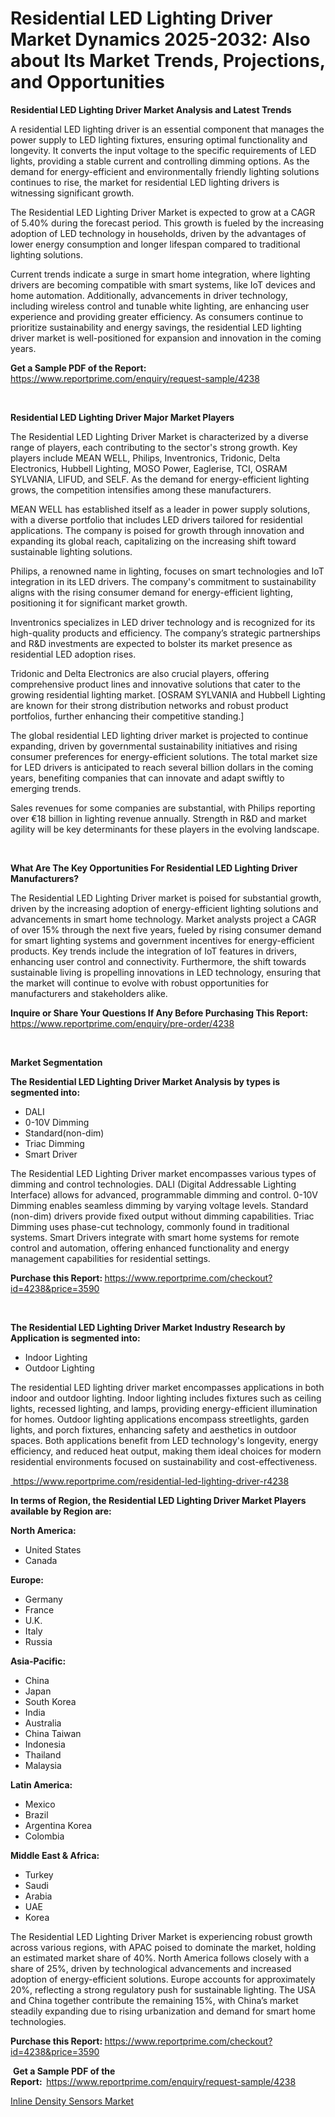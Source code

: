 <p><h1>Residential LED Lighting Driver Market Dynamics 2025-2032: Also about Its Market Trends, Projections, and Opportunities</h1></p><p><strong>Residential LED Lighting Driver Market Analysis and Latest Trends</strong></p>
<p><p>A residential LED lighting driver is an essential component that manages the power supply to LED lighting fixtures, ensuring optimal functionality and longevity. It converts the input voltage to the specific requirements of LED lights, providing a stable current and controlling dimming options. As the demand for energy-efficient and environmentally friendly lighting solutions continues to rise, the market for residential LED lighting drivers is witnessing significant growth. </p><p>The Residential LED Lighting Driver Market is expected to grow at a CAGR of 5.40% during the forecast period. This growth is fueled by the increasing adoption of LED technology in households, driven by the advantages of lower energy consumption and longer lifespan compared to traditional lighting solutions. </p><p>Current trends indicate a surge in smart home integration, where lighting drivers are becoming compatible with smart systems, like IoT devices and home automation. Additionally, advancements in driver technology, including wireless control and tunable white lighting, are enhancing user experience and providing greater efficiency. As consumers continue to prioritize sustainability and energy savings, the residential LED lighting driver market is well-positioned for expansion and innovation in the coming years.</p></p>
<p><strong>Get a Sample PDF of the Report:&nbsp;</strong> <a href="https://www.reportprime.com/enquiry/request-sample/4238?utm_campaign=3105&utm_medium=2&utm_source=Github&utm_content=ia&utm_term=19032025&utm_id=residential-led-lighting-driver">https://www.reportprime.com/enquiry/request-sample/4238</a></p>
<p>&nbsp;</p>
<p><strong>Residential LED Lighting Driver Major Market Players</strong></p>
<p><p>The Residential LED Lighting Driver Market is characterized by a diverse range of players, each contributing to the sector's strong growth. Key players include MEAN WELL, Philips, Inventronics, Tridonic, Delta Electronics, Hubbell Lighting, MOSO Power, Eaglerise, TCI, OSRAM SYLVANIA, LIFUD, and SELF. As the demand for energy-efficient lighting grows, the competition intensifies among these manufacturers.</p><p>MEAN WELL has established itself as a leader in power supply solutions, with a diverse portfolio that includes LED drivers tailored for residential applications. The company is poised for growth through innovation and expanding its global reach, capitalizing on the increasing shift toward sustainable lighting solutions.</p><p>Philips, a renowned name in lighting, focuses on smart technologies and IoT integration in its LED drivers. The company's commitment to sustainability aligns with the rising consumer demand for energy-efficient lighting, positioning it for significant market growth.</p><p>Inventronics specializes in LED driver technology and is recognized for its high-quality products and efficiency. The company’s strategic partnerships and R&D investments are expected to bolster its market presence as residential LED adoption rises.</p><p>Tridonic and Delta Electronics are also crucial players, offering comprehensive product lines and innovative solutions that cater to the growing residential lighting market. [OSRAM SYLVANIA and Hubbell Lighting are known for their strong distribution networks and robust product portfolios, further enhancing their competitive standing.]</p><p>The global residential LED lighting driver market is projected to continue expanding, driven by governmental sustainability initiatives and rising consumer preferences for energy-efficient solutions. The total market size for LED drivers is anticipated to reach several billion dollars in the coming years, benefiting companies that can innovate and adapt swiftly to emerging trends. </p><p>Sales revenues for some companies are substantial, with Philips reporting over €18 billion in lighting revenue annually. Strength in R&D and market agility will be key determinants for these players in the evolving landscape.</p></p>
<p>&nbsp;</p>
<p><strong>What Are The Key Opportunities For Residential LED Lighting Driver Manufacturers?</strong></p>
<p><p>The Residential LED Lighting Driver market is poised for substantial growth, driven by the increasing adoption of energy-efficient lighting solutions and advancements in smart home technology. Market analysts project a CAGR of over 15% through the next five years, fueled by rising consumer demand for smart lighting systems and government incentives for energy-efficient products. Key trends include the integration of IoT features in drivers, enhancing user control and connectivity. Furthermore, the shift towards sustainable living is propelling innovations in LED technology, ensuring that the market will continue to evolve with robust opportunities for manufacturers and stakeholders alike.</p></p>
<p><strong>Inquire or Share Your Questions If Any Before Purchasing This Report:</strong> <a href="https://www.reportprime.com/enquiry/pre-order/4238?utm_campaign=3105&utm_medium=2&utm_source=Github&utm_content=ia&utm_term=19032025&utm_id=residential-led-lighting-driver">https://www.reportprime.com/enquiry/pre-order/4238</a></p>
<p>&nbsp;</p>
<p><strong>Market Segmentation</strong></p>
<p><strong>The Residential LED Lighting Driver Market Analysis by types is segmented into:</strong></p>
<p><ul><li>DALI</li><li>0-10V Dimming</li><li>Standard(non-dim)</li><li>Triac Dimming</li><li>Smart Driver</li></ul></p>
<p><p>The Residential LED Lighting Driver market encompasses various types of dimming and control technologies. DALI (Digital Addressable Lighting Interface) allows for advanced, programmable dimming and control. 0-10V Dimming enables seamless dimming by varying voltage levels. Standard (non-dim) drivers provide fixed output without dimming capabilities. Triac Dimming uses phase-cut technology, commonly found in traditional systems. Smart Drivers integrate with smart home systems for remote control and automation, offering enhanced functionality and energy management capabilities for residential settings.</p></p>
<p><strong>Purchase this Report:&nbsp;</strong><a href="https://www.reportprime.com/checkout?id=4238&price=3590&utm_campaign=3105&utm_medium=2&utm_source=Github&utm_content=ia&utm_term=19032025&utm_id=residential-led-lighting-driver">https://www.reportprime.com/checkout?id=4238&price=3590</a></p>
<p>&nbsp;</p>
<p><strong>The Residential LED Lighting Driver Market Industry Research by Application is segmented into:</strong></p>
<p><ul><li>Indoor Lighting</li><li>Outdoor Lighting</li></ul></p>
<p><p>The residential LED lighting driver market encompasses applications in both indoor and outdoor lighting. Indoor lighting includes fixtures such as ceiling lights, recessed lighting, and lamps, providing energy-efficient illumination for homes. Outdoor lighting applications encompass streetlights, garden lights, and porch fixtures, enhancing safety and aesthetics in outdoor spaces. Both applications benefit from LED technology's longevity, energy efficiency, and reduced heat output, making them ideal choices for modern residential environments focused on sustainability and cost-effectiveness.</p></p>
<p><a href="https://www.reportprime.com/residential-led-lighting-driver-r4238?utm_campaign=3105&utm_medium=2&utm_source=Github&utm_content=ia&utm_term=19032025&utm_id=residential-led-lighting-driver">&nbsp;https://www.reportprime.com/residential-led-lighting-driver-r4238</a></p>
<p><strong>In terms of Region, the Residential LED Lighting Driver Market Players available by Region are:</strong></p>
<p>
    <p> <strong> North America: </strong>
        <ul>
            <li>United States</li>
            <li>Canada</li>
        </ul>
        </p> 
    <p> <strong> Europe: </strong>
        <ul>
            <li>Germany</li>
            <li>France</li>
            <li>U.K.</li>
            <li>Italy</li>
            <li>Russia</li>
        </ul>
        </p> 
    <p> <strong> Asia-Pacific: </strong>
        <ul>
            <li>China</li>
            <li>Japan</li>
            <li>South Korea</li>
            <li>India</li>
            <li>Australia</li>
            <li>China Taiwan</li>
            <li>Indonesia</li>
            <li>Thailand</li>
            <li>Malaysia</li>
        </ul>
        </p> 
    <p> <strong> Latin America: </strong>
        <ul>
            <li>Mexico</li>
            <li>Brazil</li>
            <li>Argentina Korea</li>
            <li>Colombia</li>
        </ul>
        </p> 
    <p> <strong> Middle East & Africa: </strong>
        <ul>
            <li>Turkey</li>
            <li>Saudi</li>
            <li>Arabia</li>
            <li>UAE</li>
            <li>Korea</li>
        </ul>
    </p>
    </p>
<p><p>The Residential LED Lighting Driver Market is experiencing robust growth across various regions, with APAC poised to dominate the market, holding an estimated market share of 40%. North America follows closely with a share of 25%, driven by technological advancements and increased adoption of energy-efficient solutions. Europe accounts for approximately 20%, reflecting a strong regulatory push for sustainable lighting. The USA and China together contribute the remaining 15%, with China’s market steadily expanding due to rising urbanization and demand for smart home technologies.</p></p>
<p><strong>Purchase this Report: </strong><a href="https://www.reportprime.com/checkout?id=4238&price=3590&utm_campaign=3105&utm_medium=2&utm_source=Github&utm_content=ia&utm_term=19032025&utm_id=residential-led-lighting-driver">https://www.reportprime.com/checkout?id=4238&price=3590</a></p>
<p>&nbsp;<strong>Get a Sample PDF of the Report:&nbsp;&nbsp;</strong><a href="https://www.reportprime.com/enquiry/request-sample/4238?utm_campaign=3105&utm_medium=2&utm_source=Github&utm_content=ia&utm_term=19032025&utm_id=residential-led-lighting-driver">https://www.reportprime.com/enquiry/request-sample/4238</a></p>
<p><strong></strong></p>
<p><p><a href="https://github.com/forttgoddym7/Market-Research-Report-List-1/blob/main/inline-density-sensors-market.md?utm_campaign=3105&utm_medium=2&utm_source=Github&utm_content=ia&utm_term=19032025&utm_id=residential-led-lighting-driver">Inline Density Sensors Market</a></p></p>